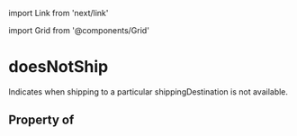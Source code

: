 import Link from 'next/link'
  
import Grid from '@components/Grid'

# doesNotShip

Indicates when shipping to a particular <Link href="/shippingDestination">shippingDestination</Link> is not available.

## Property of



